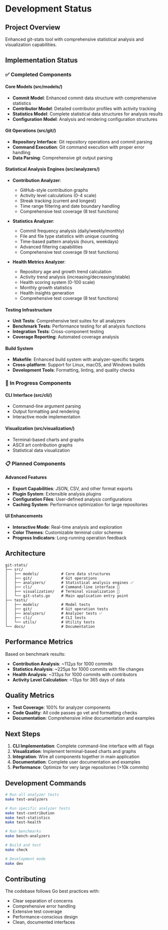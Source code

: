 # Development Status

## Project Overview

Enhanced git-stats tool with comprehensive statistical analysis and visualization capabilities.

## Implementation Status

### ✅ Completed Components

#### Core Models (src/models/)
- **Commit Model**: Enhanced commit data structure with comprehensive statistics
- **Contributor Model**: Detailed contributor profiles with activity tracking
- **Statistics Model**: Complete statistical data structures for analysis results
- **Configuration Model**: Analysis and rendering configuration structures

#### Git Operations (src/git/)
- **Repository Interface**: Git repository operations and commit parsing
- **Command Execution**: Git command execution with proper error handling
- **Data Parsing**: Comprehensive git output parsing

#### Statistical Analysis Engines (src/analyzers/)
- **Contribution Analyzer**:
  - GitHub-style contribution graphs
  - Activity level calculations (0-4 scale)
  - Streak tracking (current and longest)
  - Time range filtering and date boundary handling
  - Comprehensive test coverage (8 test functions)

- **Statistics Analyzer**:
  - Commit frequency analysis (daily/weekly/monthly)
  - File and file type statistics with unique counting
  - Time-based pattern analysis (hours, weekdays)
  - Advanced filtering capabilities
  - Comprehensive test coverage (9 test functions)

- **Health Metrics Analyzer**:
  - Repository age and growth trend calculation
  - Activity trend analysis (increasing/decreasing/stable)
  - Health scoring system (0-100 scale)
  - Monthly growth statistics
  - Health insights generation
  - Comprehensive test coverage (8 test functions)

#### Testing Infrastructure
- **Unit Tests**: Comprehensive test suites for all analyzers
- **Benchmark Tests**: Performance testing for all analysis functions
- **Integration Tests**: Cross-component testing
- **Coverage Reporting**: Automated coverage analysis

#### Build System
- **Makefile**: Enhanced build system with analyzer-specific targets
- **Cross-platform**: Support for Linux, macOS, and Windows builds
- **Development Tools**: Formatting, linting, and quality checks

### 🚧 In Progress Components

#### CLI Interface (src/cli/)
- Command-line argument parsing
- Output formatting and rendering
- Interactive mode implementation

#### Visualization (src/visualization/)
- Terminal-based charts and graphs
- ASCII art contribution graphs
- Statistical data visualization

### 📋 Planned Components

#### Advanced Features
- **Export Capabilities**: JSON, CSV, and other format exports
- **Plugin System**: Extensible analysis plugins
- **Configuration Files**: User-defined analysis configurations
- **Caching System**: Performance optimization for large repositories

#### UI Enhancements
- **Interactive Mode**: Real-time analysis and exploration
- **Color Themes**: Customizable terminal color schemes
- **Progress Indicators**: Long-running operation feedback

## Architecture

```
git-stats/
├── src/
│   ├── models/          # Core data structures
│   ├── git/             # Git operations
│   ├── analyzers/       # Statistical analysis engines ✅
│   ├── cli/             # Command-line interface 🚧
│   ├── visualization/   # Terminal visualization 🚧
│   └── git-stats.go     # Main application entry point
├── tests/
│   ├── models/          # Model tests
│   ├── git/             # Git operation tests
│   ├── analyzers/       # Analyzer tests ✅
│   ├── cli/             # CLI tests
│   └── utils/           # Utility tests
└── docs/                # Documentation
```

## Performance Metrics

Based on benchmark results:

- **Contribution Analysis**: ~112μs for 1000 commits
- **Statistics Analysis**: ~225μs for 1000 commits with file changes
- **Health Analysis**: ~313μs for 1000 commits with contributors
- **Activity Level Calculation**: ~13μs for 365 days of data

## Quality Metrics

- **Test Coverage**: 100% for analyzer components
- **Code Quality**: All code passes go vet and formatting checks
- **Documentation**: Comprehensive inline documentation and examples

## Next Steps

1. **CLI Implementation**: Complete command-line interface with all flags
2. **Visualization**: Implement terminal-based charts and graphs
3. **Integration**: Wire all components together in main application
4. **Documentation**: Complete user documentation and examples
5. **Performance**: Optimize for very large repositories (>10k commits)

## Development Commands

```bash
# Run all analyzer tests
make test-analyzers

# Run specific analyzer tests
make test-contribution
make test-statistics
make test-health

# Run benchmarks
make bench-analyzers

# Build and test
make check

# Development mode
make dev
```

## Contributing

The codebase follows Go best practices with:
- Clear separation of concerns
- Comprehensive error handling
- Extensive test coverage
- Performance-conscious design
- Clean, documented interfaces

